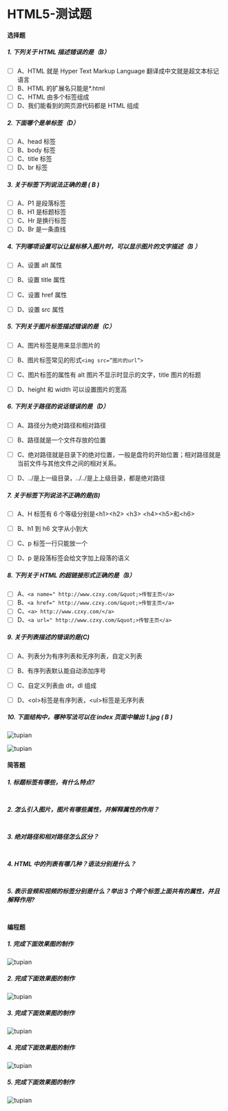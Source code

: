 # HTML5-测试题

#### 选择题

##### 1. 下列关于 HTML 描述错误的是（B）

- [ ] A、HTML 就是 Hyper Text Markup Language 翻译成中文就是超文本标记语言
- [ ] B、HTML 的扩展名只能是\*.html
- [ ] C、HTML 由多个标签组成
- [ ] D、我们能看到的网页源代码都是 HTML 组成

##### 2. 下面哪个是单标签（D）

- [ ] A、head 标签
- [ ] B、body 标签
- [ ] C、title 标签
- [ ] D、br 标签

##### 3. 关于标签下列说法正确的是 ( B )

- [ ] A、P1 是段落标签
- [ ] B、H1 是标题标签
- [ ] C、Hr 是换行标签
- [ ] D、Br 是一条直线

##### 4. 下列哪项设置可以让鼠标移入图片时，可以显示图片的文字描述（B ）

- [ ] A、设置 alt 属性

- [ ] B、设置 title 属性
- [ ] C、设置 href 属性
- [ ] D、设置 src 属性

##### 5. 下列关于图片标签描述错误的是（C）

- [ ] A、图片标签是用来显示图片的

- [ ] B、图片标签常见的形式`<img src=”图片的url”>`
- [ ] C、图片标签的属性有 alt 图片不显示时显示的文字，title 图片的标题
- [ ] D、height 和 width 可以设置图片的宽高

##### 6. 下列关于路径的说话错误的是（D）

- [ ] A、路径分为绝对路径和相对路径

- [ ] B、路径就是一个文件存放的位置
- [ ] C、绝对路径就是目录下的绝对位置，一般是盘符的开始位置；相对路径就是当前文件与其他文件之间的相对关系。
- [ ] D、../是上一级目录，../../是上上级目录，都是绝对路径

##### 7. 关于标签下列说法不正确的是(B)

- [ ] A、H 标签有 6 个等级分别是\<h1>\<h2> \<h3> \<h4>\<h5>和\<h6>

- [ ] B、h1 到 h6 文字从小到大
- [ ] C、p 标签一行只能放一个
- [ ] D、p 是段落标签会给文字加上段落的语义

##### 8. 下列关于 HTML 的超链接形式正确的是（B）

- [ ] A、`<a name=" http://www.czxy.com/&quot;>传智主页</a>`
- [ ] B、`<a href=" http://www.czxy.com/&quot;>传智主页</a>`
- [ ] C、`<a> http://www.czxy.com/</a>`
- [ ] D、`<a url=" http://www.czxy.com/&quot;>传智主页</a>`

##### 9. 关于列表描述的错误的是(C)

- [ ] A、列表分为有序列表和无序列表，自定义列表

- [ ] B、有序列表默认能自动添加序号
- [ ] C、自定义列表由 dt，dl 组成
- [ ] D、\<ol>标签是有序列表，\<ul>标签是无序列表

##### 10. 下面结构中，哪种写法可以在 index 页面中输出 1.jpg ( B )

![tupian](./assets/1.png)

![tupian](./assets/2.png)

#### 简答题

##### 1. 标题标签有哪些，有什么特点?

```js

```

##### 2. 怎么引入图片，图片有哪些属性，并解释属性的作用？

```js

```

##### 3. 绝对路径和相对路径怎么区分？

```js

```

##### 4. HTML 中的列表有哪几种？语法分别是什么？

```js

```

##### 5. 表示音频和视频的标签分别是什么？举出 3 个两个标签上面共有的属性，并且解释作用?

```js

```

#### 编程题

##### 1. 完成下面效果图的制作

![tupian](./assets/b1效果图.png)

##### 2. 完成下面效果图的制作

![tupian](./assets/b2效果图.png)

##### 3. 完成下面效果图的制作

![tupian](./assets/b3效果图.png)

##### 4. 完成下面效果图的制作

![tupian](./assets/b4效果图.jpg)

##### 5. 完成下面效果图的制作

![tupian](./assets/b5效果图.png)
